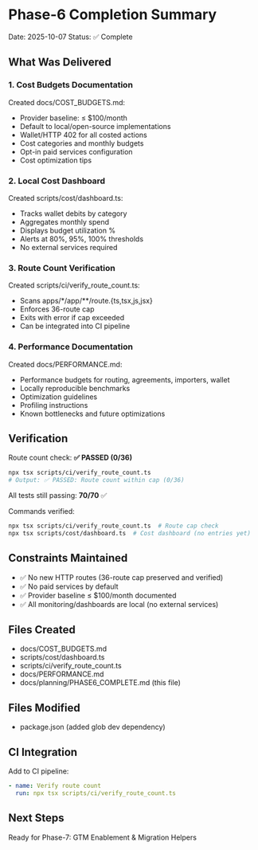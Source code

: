 # Phase-6 Completion Summary

Date: 2025-10-07
Status: ✅ Complete

## What Was Delivered

### 1. Cost Budgets Documentation
Created docs/COST_BUDGETS.md:
- Provider baseline: ≤ $100/month
- Default to local/open-source implementations
- Wallet/HTTP 402 for all costed actions
- Cost categories and monthly budgets
- Opt-in paid services configuration
- Cost optimization tips

### 2. Local Cost Dashboard
Created scripts/cost/dashboard.ts:
- Tracks wallet debits by category
- Aggregates monthly spend
- Displays budget utilization %
- Alerts at 80%, 95%, 100% thresholds
- No external services required

### 3. Route Count Verification
Created scripts/ci/verify_route_count.ts:
- Scans apps/*/app/**/route.{ts,tsx,js,jsx}
- Enforces 36-route cap
- Exits with error if cap exceeded
- Can be integrated into CI pipeline

### 4. Performance Documentation
Created docs/PERFORMANCE.md:
- Performance budgets for routing, agreements, importers, wallet
- Locally reproducible benchmarks
- Optimization guidelines
- Profiling instructions
- Known bottlenecks and future optimizations

## Verification

Route count check: **✅ PASSED (0/36)**
```bash
npx tsx scripts/ci/verify_route_count.ts
# Output: ✅ PASSED: Route count within cap (0/36)
```

All tests still passing: **70/70** ✅

Commands verified:
```bash
npx tsx scripts/ci/verify_route_count.ts  # Route cap check
npx tsx scripts/cost/dashboard.ts  # Cost dashboard (no entries yet)
```

## Constraints Maintained
- ✅ No new HTTP routes (36-route cap preserved and verified)
- ✅ No paid services by default
- ✅ Provider baseline ≤ $100/month documented
- ✅ All monitoring/dashboards are local (no external services)

## Files Created
- docs/COST_BUDGETS.md
- scripts/cost/dashboard.ts
- scripts/ci/verify_route_count.ts
- docs/PERFORMANCE.md
- docs/planning/PHASE6_COMPLETE.md (this file)

## Files Modified
- package.json (added glob dev dependency)

## CI Integration

Add to CI pipeline:
```yaml
- name: Verify route count
  run: npx tsx scripts/ci/verify_route_count.ts
```

## Next Steps
Ready for Phase-7: GTM Enablement & Migration Helpers

